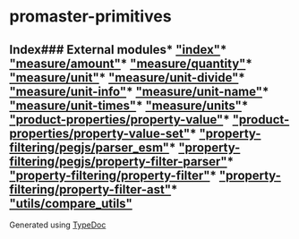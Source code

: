 #  promaster-primitives
## Index### External modules* ["index"](modules/_index_.html)* ["measure/amount"](modules/_measure_amount_.html)* ["measure/quantity"](modules/_measure_quantity_.html)* ["measure/unit"](modules/_measure_unit_.html)* ["measure/unit-divide"](modules/_measure_unit_divide_.html)* ["measure/unit-info"](modules/_measure_unit_info_.html)* ["measure/unit-name"](modules/_measure_unit_name_.html)* ["measure/unit-times"](modules/_measure_unit_times_.html)* ["measure/units"](modules/_measure_units_.html)* ["product-properties/property-value"](modules/_product_properties_property_value_.html)* ["product-properties/property-value-set"](modules/_product_properties_property_value_set_.html)* ["property-filtering/pegjs/parser_esm"](modules/_property_filtering_pegjs_parser_esm_.html)* ["property-filtering/pegjs/property-filter-parser"](modules/_property_filtering_pegjs_property_filter_parser_.html)* ["property-filtering/property-filter"](modules/_property_filtering_property_filter_.html)* ["property-filtering/property-filter-ast"](modules/_property_filtering_property_filter_ast_.html)* ["utils/compare_utils"](modules/_utils_compare_utils_.html)
Generated using [TypeDoc](http://typedoc.io)